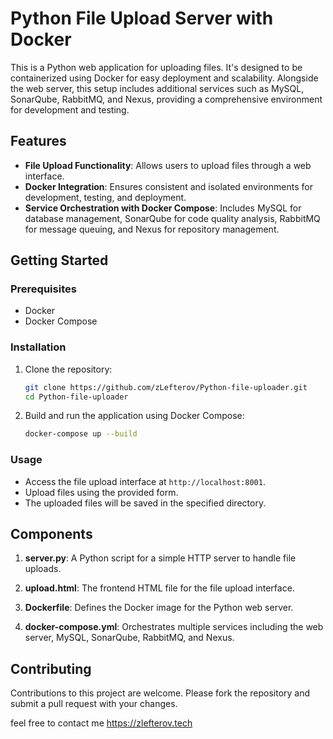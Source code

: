 # Python File Upload Server with Docker

This is a Python web application for uploading files. It's designed to be containerized using Docker for easy deployment and scalability. Alongside the web server, this setup includes additional services such as MySQL, SonarQube, RabbitMQ, and Nexus, providing a comprehensive environment for development and testing.

## Features

- **File Upload Functionality**: Allows users to upload files through a web interface.
- **Docker Integration**: Ensures consistent and isolated environments for development, testing, and deployment.
- **Service Orchestration with Docker Compose**: Includes MySQL for database management, SonarQube for code quality analysis, RabbitMQ for message queuing, and Nexus for repository management.

## Getting Started

### Prerequisites

- Docker
- Docker Compose

### Installation

1. Clone the repository:

   ```bash
   git clone https://github.com/zLefterov/Python-file-uploader.git
   cd Python-file-uploader
   ```

2. Build and run the application using Docker Compose:

   ```bash
   docker-compose up --build
   ```

### Usage

- Access the file upload interface at `http://localhost:8001`.
- Upload files using the provided form.
- The uploaded files will be saved in the specified directory.

## Components

1. **server.py**: A Python script for a simple HTTP server to handle file uploads.

2. **upload.html**: The frontend HTML file for the file upload interface.

3. **Dockerfile**: Defines the Docker image for the Python web server.

4. **docker-compose.yml**: Orchestrates multiple services including the web server, MySQL, SonarQube, RabbitMQ, and Nexus.

## Contributing

Contributions to this project are welcome. Please fork the repository and submit a pull request with your changes.

feel free to contact me https://zlefterov.tech
